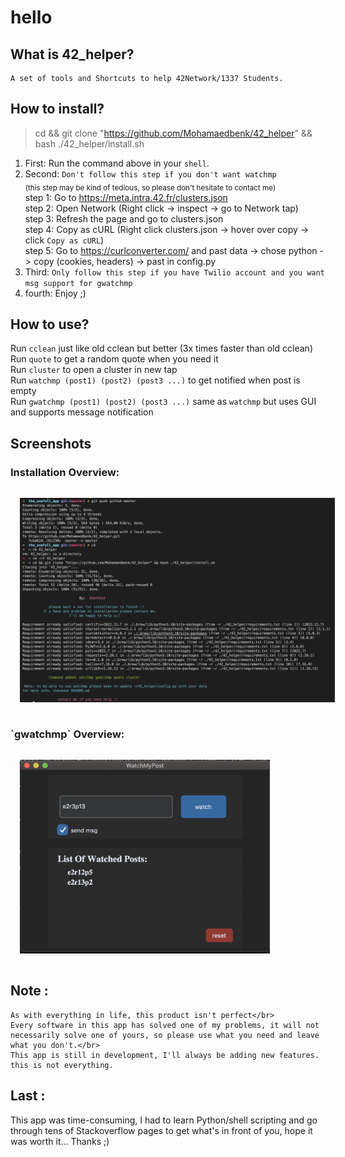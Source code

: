 # hello


## What is 42_helper?
    A set of tools and Shortcuts to help 42Network/1337 Students.

## How to install?
> cd && git clone "https://github.com/Mohamaedbenk/42_helper" && bash ./42_helper/install.sh
1. First: Run the command above in your `shell`.
1. Second: `Don't follow this step if you don't want watchmp`</br>
<sub>(this step may be kind of tedious, so please don't hesitate to contact me)</sub></br>
step 1: Go to https://meta.intra.42.fr/clusters.json </br>
step 2: Open Network (Right click -> inspect -> go to Network tap)</br>
step 3: Refresh the page and go to clusters.json</br>
step 4: Copy as cURL (Right click clusters.json -> hover over copy -> click `Copy as cURL`) </br>
step 5: Go to https://curlconverter.com/ and past data -> chose python -> copy (cookies, headers) -> past in config.py</br>
3. Third: `Only follow this step if you have Twilio account and you want msg support for gwatchmp`</br>
4. fourth: Enjoy ;)

## How to use?
Run `cclean` just like old cclean but better (3x times faster than old cclean) </br>
Run `quote` to get a random quote when you need it </br>
Run `cluster` to open a cluster in new tap</br>
Run `watchmp (post1) (post2) (post3 ...)` to get notified when post is empty</br>
Run `gwatchmp (post1) (post2) (post3 ...)` same as `watchmp` but uses GUI and supports message notification</br>

## Screenshots
<h3>Installation Overview:</h3>
<img src="./Images/installation_script.png" width="800" style="padding:15px" />
<h3>`gwatchmp` Overview:</h3>
<img src="./Images/wmpGUI.png" width="400" style="padding:15px"/>


## Note : 

    As with everything in life, this product isn't perfect</br>
    Every software in this app has solved one of my problems, it will not necessarily solve one of yours, so please use what you need and leave what you don't.</br>
    This app is still in development, I'll always be adding new features. this is not everything.

## Last :
This app was time-consuming, I had to learn Python/shell scripting and go through tens of Stackoverflow pages to get what's in front of you, hope it was worth it...
Thanks ;) 
